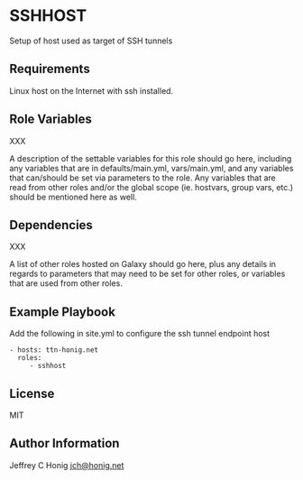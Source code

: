 SSHHOST
=========

Setup of host used as target of SSH tunnels

Requirements
------------

Linux host on the Internet with ssh installed.

Role Variables
--------------

XXX

A description of the settable variables for this role should go here, including any variables that are in defaults/main.yml, vars/main.yml, and any variables that can/should be set via parameters to the role. Any variables that are read from other roles and/or the global scope (ie. hostvars, group vars, etc.) should be mentioned here as well.

Dependencies
------------

XXX

A list of other roles hosted on Galaxy should go here, plus any details in regards to parameters that may need to be set for other roles, or variables that are used from other roles.

Example Playbook
----------------

Add the following in site.yml to configure the ssh tunnel endpoint host

    - hosts: ttn-honig.net
      roles:
         - sshhost

License
-------

MIT

Author Information
------------------

Jeffrey C Honig <jch@honig.net>


